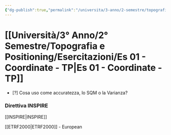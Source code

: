 ```yaml
---
{"dg-publish":true,"permalink":"/universita/3-anno/2-semestre/topografia-e-positioning/esercitazioni/es-01-coordinate-tp/","tags":["UNI"]}
---
```



# [[Università/3° Anno/2° Semestre/Topografia e Positioning/Esercitazioni/Es 01 - Coordinate - TP\|Es 01 - Coordinate - TP]]
- [?] Cosa uso come accuratezza, lo SQM o la Varianza?


### Direttiva INSPIRE

[[INSPIRE\|INSPIRE]]

[[ETRF2000\|ETRF2000]] - European 



